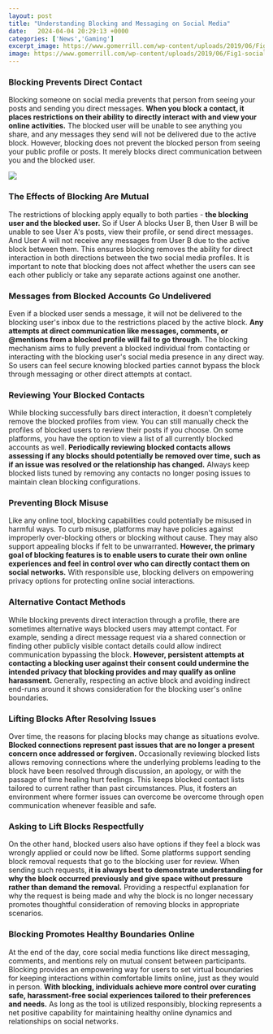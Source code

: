 ```yaml
---
layout: post
title: "Understanding Blocking and Messaging on Social Media"
date:   2024-04-04 20:29:13 +0000
categories: ['News','Gaming']
excerpt_image: https://www.gomerrill.com/wp-content/uploads/2019/06/Fig1-social-media-data-exfiltration.png
image: https://www.gomerrill.com/wp-content/uploads/2019/06/Fig1-social-media-data-exfiltration.png
---
```


### Blocking Prevents Direct Contact
Blocking someone on social media prevents that person from seeing your posts and sending you direct messages. **When you block a contact, it places restrictions on their ability to directly interact with and view your online activities.** The blocked user will be unable to see anything you share, and any messages they send will not be delivered due to the active block. However, blocking does not prevent the blocked person from seeing your public profile or posts. It merely blocks direct communication between you and the blocked user.

![](https://www.gomerrill.com/wp-content/uploads/2019/06/Fig1-social-media-data-exfiltration.png)
### The Effects of Blocking Are Mutual
The restrictions of blocking apply equally to both parties - **the blocking user and the blocked user.** So if User A blocks User B, then User B will be unable to see User A's posts, view their profile, or send direct messages. And User A will not receive any messages from User B due to the active block between them. This ensures blocking removes the ability for direct interaction in both directions between the two social media profiles. It is important to note that blocking does not affect whether the users can see each other publicly or take any separate actions against one another.
### Messages from Blocked Accounts Go Undelivered  
Even if a blocked user sends a message, it will not be delivered to the blocking user's inbox due to the restrictions placed by the active block. **Any attempts at direct communication like messages, comments, or @mentions from a blocked profile will fail to go through.** The blocking mechanism aims to fully prevent a blocked individual from contacting or interacting with the blocking user's social media presence in any direct way. So users can feel secure knowing blocked parties cannot bypass the block through messaging or other direct attempts at contact.
### Reviewing Your Blocked Contacts
While blocking successfully bars direct interaction, it doesn't completely remove the blocked profiles from view. You can still manually check the profiles of blocked users to review their posts if you choose. On some platforms, you have the option to view a list of all currently blocked accounts as well. **Periodically reviewing blocked contacts allows assessing if any blocks should potentially be removed over time, such as if an issue was resolved or the relationship has changed.** Always keep blocked lists tuned by removing any contacts no longer posing issues to maintain clean blocking configurations. 
### Preventing Block Misuse 
Like any online tool, blocking capabilities could potentially be misused in harmful ways. To curb misuse, platforms may have policies against improperly over-blocking others or blocking without cause. They may also support appealing blocks if felt to be unwarranted. **However, the primary goal of blocking features is to enable users to curate their own online experiences and feel in control over who can directly contact them on social networks.** With responsible use, blocking delivers on empowering privacy options for protecting online social interactions.
### Alternative Contact Methods   
While blocking prevents direct interaction through a profile, there are sometimes alternative ways blocked users may attempt contact. For example, sending a direct message request via a shared connection or finding other publicly visible contact details could allow indirect communication bypassing the block. **However, persistent attempts at contacting a blocking user against their consent could undermine the intended privacy that blocking provides and may qualify as online harassment.** Generally, respecting an active block and avoiding indirect end-runs around it shows consideration for the blocking user's online boundaries.
### Lifting Blocks After Resolving Issues
Over time, the reasons for placing blocks may change as situations evolve. **Blocked connections represent past issues that are no longer a present concern once addressed or forgiven.** Occasionally reviewing blocked lists allows removing connections where the underlying problems leading to the block have been resolved through discussion, an apology, or with the passage of time healing hurt feelings. This keeps blocked contact lists tailored to current rather than past circumstances. Plus, it fosters an environment where former issues can overcome be overcome through open communication whenever feasible and safe.  
### Asking to Lift Blocks Respectfully   
On the other hand, blocked users also have options if they feel a block was wrongly applied or could now be lifted. Some platforms support sending block removal requests that go to the blocking user for review. When sending such requests, **it is always best to demonstrate understanding for why the block occurred previously and give space without pressure rather than demand the removal.** Providing a respectful explanation for why the request is being made and why the block is no longer necessary promotes thoughtful consideration of removing blocks in appropriate scenarios.
### Blocking Promotes Healthy Boundaries Online  
At the end of the day, core social media functions like direct messaging, comments, and mentions rely on mutual consent between participants. Blocking provides an empowering way for users to set virtual boundaries for keeping interactions within comfortable limits online, just as they would in person. **With blocking, individuals achieve more control over curating safe, harassment-free social experiences tailored to their preferences and needs.** As long as the tool is utilized responsibly, blocking represents a net positive capability for maintaining healthy online dynamics and relationships on social networks.